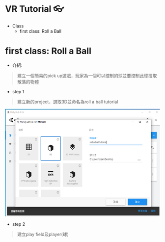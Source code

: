 # VR Tutorial :eyeglasses:
* Class
  * first class: Roll a Ball

# first class: Roll a Ball
* 介紹:
> 建立一個簡易的pick up遊戲，玩家為一個可以控制的球並要控制此球撿取散落的物體

* step 1 
> 建立新的project，選取3D並命名為roll a ball tutorial
<p align="left">
    <img src="https://github.com/brianchung0803/My_VR_adventure/blob/master/images/create%20project.png?raw=true" alt="Sample"  width="550" height="350">
</p>

* step 2 
> 建立play field及player(球)

